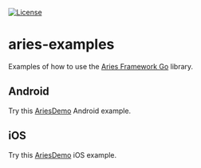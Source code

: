 [![License](https://img.shields.io/badge/License-Apache%202.0-blue.svg)](https://raw.githubusercontent.com/trustbloc/aries-examples/main/LICENSE)

# aries-examples

Examples of how to use the [Aries Framework Go](https://github.com/hyperledger/aries-framework-go) library.

## Android

Try this [AriesDemo](android/AriesDemo) Android example.

## iOS

Try this [AriesDemo](ios/AriesDemo) iOS example.
